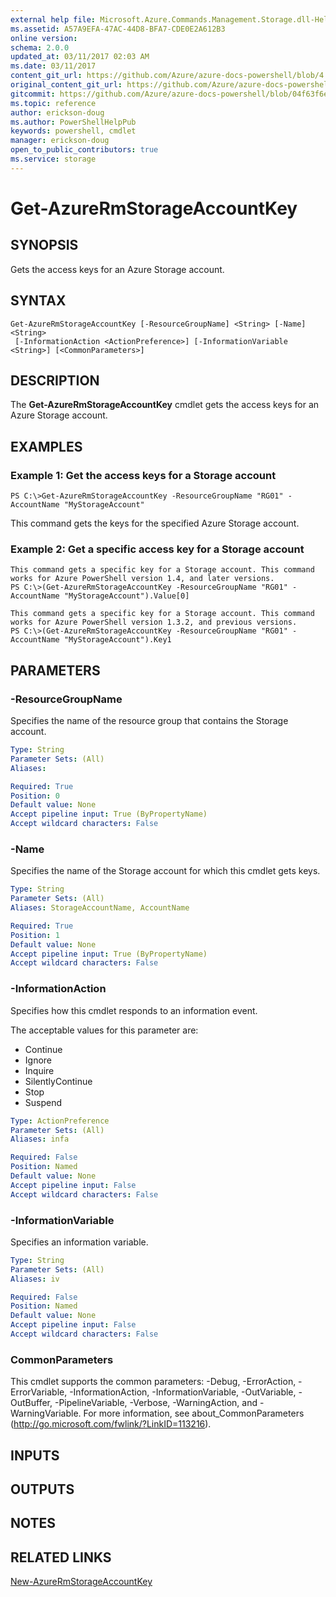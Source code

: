 ```yaml
---
external help file: Microsoft.Azure.Commands.Management.Storage.dll-Help.xml
ms.assetid: A57A9EFA-47AC-44D8-BFA7-CDE0E2A612B3
online version:
schema: 2.0.0
updated_at: 03/11/2017 02:03 AM
ms.date: 03/11/2017
content_git_url: https://github.com/Azure/azure-docs-powershell/blob/4.0.0/azureps-cmdlets-docs/ResourceManager/AzureRM.Storage/v2.7.0/Get-AzureRmStorageAccountKey.md
original_content_git_url: https://github.com/Azure/azure-docs-powershell/blob/4.0.0/azureps-cmdlets-docs/ResourceManager/AzureRM.Storage/v2.7.0/Get-AzureRmStorageAccountKey.md
gitcommit: https://github.com/Azure/azure-docs-powershell/blob/04f63f6e685743ace2c57eb157574e34e8610b1c
ms.topic: reference
author: erickson-doug
ms.author: PowerShellHelpPub
keywords: powershell, cmdlet
manager: erickson-doug
open_to_public_contributors: true
ms.service: storage
---
```


# Get-AzureRmStorageAccountKey

## SYNOPSIS
Gets the access keys for an Azure Storage account.

## SYNTAX

```
Get-AzureRmStorageAccountKey [-ResourceGroupName] <String> [-Name] <String>
 [-InformationAction <ActionPreference>] [-InformationVariable <String>] [<CommonParameters>]
```

## DESCRIPTION
The **Get-AzureRmStorageAccountKey** cmdlet gets the access keys for an Azure Storage account.

## EXAMPLES

### Example 1: Get the access keys for a Storage account
```
PS C:\>Get-AzureRmStorageAccountKey -ResourceGroupName "RG01" -AccountName "MyStorageAccount"
```

This command gets the keys for the specified Azure Storage account.

### Example 2: Get a specific access key for a Storage account
```
This command gets a specific key for a Storage account. This command works for Azure PowerShell version 1.4, and later versions.
PS C:\>(Get-AzureRmStorageAccountKey -ResourceGroupName "RG01" -AccountName "MyStorageAccount").Value[0]

This command gets a specific key for a Storage account. This command works for Azure PowerShell version 1.3.2, and previous versions.
PS C:\>(Get-AzureRmStorageAccountKey -ResourceGroupName "RG01" -AccountName "MyStorageAccount").Key1
```

## PARAMETERS

### -ResourceGroupName
Specifies the name of the resource group that contains the Storage account.

```yaml
Type: String
Parameter Sets: (All)
Aliases: 

Required: True
Position: 0
Default value: None
Accept pipeline input: True (ByPropertyName)
Accept wildcard characters: False
```

### -Name
Specifies the name of the Storage account for which this cmdlet gets keys.

```yaml
Type: String
Parameter Sets: (All)
Aliases: StorageAccountName, AccountName

Required: True
Position: 1
Default value: None
Accept pipeline input: True (ByPropertyName)
Accept wildcard characters: False
```

### -InformationAction
Specifies how this cmdlet responds to an information event.

The acceptable values for this parameter are:

- Continue
- Ignore
- Inquire
- SilentlyContinue
- Stop
- Suspend

```yaml
Type: ActionPreference
Parameter Sets: (All)
Aliases: infa

Required: False
Position: Named
Default value: None
Accept pipeline input: False
Accept wildcard characters: False
```

### -InformationVariable
Specifies an information variable.

```yaml
Type: String
Parameter Sets: (All)
Aliases: iv

Required: False
Position: Named
Default value: None
Accept pipeline input: False
Accept wildcard characters: False
```

### CommonParameters
This cmdlet supports the common parameters: -Debug, -ErrorAction, -ErrorVariable, -InformationAction, -InformationVariable, -OutVariable, -OutBuffer, -PipelineVariable, -Verbose, -WarningAction, and -WarningVariable. For more information, see about_CommonParameters (http://go.microsoft.com/fwlink/?LinkID=113216).

## INPUTS

## OUTPUTS

## NOTES

## RELATED LINKS

[New-AzureRmStorageAccountKey](./New-AzureRmStorageAccountKey.md)


